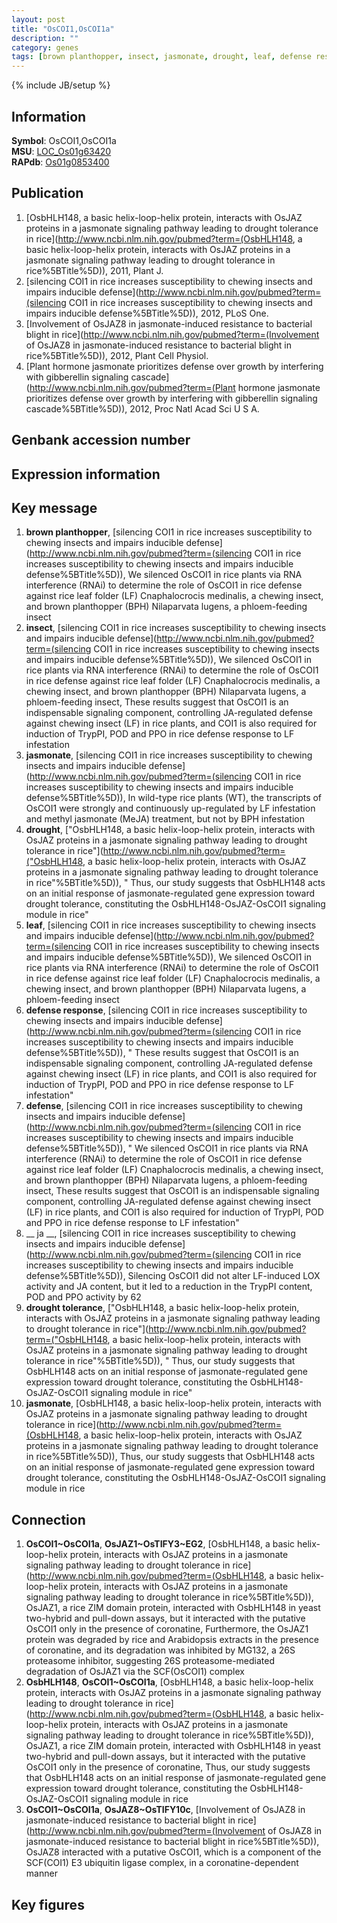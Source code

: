 ```yaml
---
layout: post
title: "OsCOI1,OsCOI1a"
description: ""
category: genes
tags: [brown planthopper, insect, jasmonate, drought, leaf, defense response, defense,  ja , drought tolerance]
---
```

{% include JB/setup %}

## Information
__Symbol__: OsCOI1,OsCOI1a  
__MSU__: [LOC_Os01g63420](http://rice.plantbiology.msu.edu/cgi-bin/ORF_infopage.cgi?orf=LOC_Os01g63420)  
__RAPdb__: [Os01g0853400](http://rapdb.dna.affrc.go.jp/viewer/gbrowse_details/irgsp1?name=Os01g0853400)  

## Publication
1. [OsbHLH148, a basic helix-loop-helix protein, interacts with OsJAZ proteins in a jasmonate signaling pathway leading to drought tolerance in rice](http://www.ncbi.nlm.nih.gov/pubmed?term=(OsbHLH148, a basic helix-loop-helix protein, interacts with OsJAZ proteins in a jasmonate signaling pathway leading to drought tolerance in rice%5BTitle%5D)), 2011, Plant J.
2. [silencing COI1 in rice increases susceptibility to chewing insects and impairs inducible defense](http://www.ncbi.nlm.nih.gov/pubmed?term=(silencing COI1 in rice increases susceptibility to chewing insects and impairs inducible defense%5BTitle%5D)), 2012, PLoS One.
3. [Involvement of OsJAZ8 in jasmonate-induced resistance to bacterial blight in rice](http://www.ncbi.nlm.nih.gov/pubmed?term=(Involvement of OsJAZ8 in jasmonate-induced resistance to bacterial blight in rice%5BTitle%5D)), 2012, Plant Cell Physiol.
4. [Plant hormone jasmonate prioritizes defense over growth by interfering with gibberellin signaling cascade](http://www.ncbi.nlm.nih.gov/pubmed?term=(Plant hormone jasmonate prioritizes defense over growth by interfering with gibberellin signaling cascade%5BTitle%5D)), 2012, Proc Natl Acad Sci U S A.

## Genbank accession number

## Expression information

## Key message
1. __brown planthopper__, [silencing COI1 in rice increases susceptibility to chewing insects and impairs inducible defense](http://www.ncbi.nlm.nih.gov/pubmed?term=(silencing COI1 in rice increases susceptibility to chewing insects and impairs inducible defense%5BTitle%5D)),  We silenced OsCOI1 in rice plants via RNA interference (RNAi) to determine the role of OsCOI1 in rice defense against rice leaf folder (LF) Cnaphalocrocis medinalis, a chewing insect, and brown planthopper (BPH) Nilaparvata lugens, a phloem-feeding insect
2. __insect__, [silencing COI1 in rice increases susceptibility to chewing insects and impairs inducible defense](http://www.ncbi.nlm.nih.gov/pubmed?term=(silencing COI1 in rice increases susceptibility to chewing insects and impairs inducible defense%5BTitle%5D)),  We silenced OsCOI1 in rice plants via RNA interference (RNAi) to determine the role of OsCOI1 in rice defense against rice leaf folder (LF) Cnaphalocrocis medinalis, a chewing insect, and brown planthopper (BPH) Nilaparvata lugens, a phloem-feeding insect, These results suggest that OsCOI1 is an indispensable signaling component, controlling JA-regulated defense against chewing insect (LF) in rice plants, and COI1 is also required for induction of TrypPI, POD and PPO in rice defense response to LF infestation
3. __jasmonate__, [silencing COI1 in rice increases susceptibility to chewing insects and impairs inducible defense](http://www.ncbi.nlm.nih.gov/pubmed?term=(silencing COI1 in rice increases susceptibility to chewing insects and impairs inducible defense%5BTitle%5D)),  In wild-type rice plants (WT), the transcripts of OsCOI1 were strongly and continuously up-regulated by LF infestation and methyl jasmonate (MeJA) treatment, but not by BPH infestation
4. __drought__, ["OsbHLH148, a basic helix-loop-helix protein, interacts with OsJAZ proteins in a jasmonate signaling pathway leading to drought tolerance in rice"](http://www.ncbi.nlm.nih.gov/pubmed?term=("OsbHLH148, a basic helix-loop-helix protein, interacts with OsJAZ proteins in a jasmonate signaling pathway leading to drought tolerance in rice"%5BTitle%5D)), " Thus, our study suggests that OsbHLH148 acts on an initial response of jasmonate-regulated gene expression toward drought tolerance, constituting the OsbHLH148-OsJAZ-OsCOI1 signaling module in rice"
5. __leaf__, [silencing COI1 in rice increases susceptibility to chewing insects and impairs inducible defense](http://www.ncbi.nlm.nih.gov/pubmed?term=(silencing COI1 in rice increases susceptibility to chewing insects and impairs inducible defense%5BTitle%5D)),  We silenced OsCOI1 in rice plants via RNA interference (RNAi) to determine the role of OsCOI1 in rice defense against rice leaf folder (LF) Cnaphalocrocis medinalis, a chewing insect, and brown planthopper (BPH) Nilaparvata lugens, a phloem-feeding insect
6. __defense response__, [silencing COI1 in rice increases susceptibility to chewing insects and impairs inducible defense](http://www.ncbi.nlm.nih.gov/pubmed?term=(silencing COI1 in rice increases susceptibility to chewing insects and impairs inducible defense%5BTitle%5D)), " These results suggest that OsCOI1 is an indispensable signaling component, controlling JA-regulated defense against chewing insect (LF) in rice plants, and COI1 is also required for induction of TrypPI, POD and PPO in rice defense response to LF infestation"
7. __defense__, [silencing COI1 in rice increases susceptibility to chewing insects and impairs inducible defense](http://www.ncbi.nlm.nih.gov/pubmed?term=(silencing COI1 in rice increases susceptibility to chewing insects and impairs inducible defense%5BTitle%5D)), " We silenced OsCOI1 in rice plants via RNA interference (RNAi) to determine the role of OsCOI1 in rice defense against rice leaf folder (LF) Cnaphalocrocis medinalis, a chewing insect, and brown planthopper (BPH) Nilaparvata lugens, a phloem-feeding insect, These results suggest that OsCOI1 is an indispensable signaling component, controlling JA-regulated defense against chewing insect (LF) in rice plants, and COI1 is also required for induction of TrypPI, POD and PPO in rice defense response to LF infestation"
8. __ ja __, [silencing COI1 in rice increases susceptibility to chewing insects and impairs inducible defense](http://www.ncbi.nlm.nih.gov/pubmed?term=(silencing COI1 in rice increases susceptibility to chewing insects and impairs inducible defense%5BTitle%5D)),  Silencing OsCOI1 did not alter LF-induced LOX activity and JA content, but it led to a reduction in the TrypPI content, POD and PPO activity by 62
9. __drought tolerance__, ["OsbHLH148, a basic helix-loop-helix protein, interacts with OsJAZ proteins in a jasmonate signaling pathway leading to drought tolerance in rice"](http://www.ncbi.nlm.nih.gov/pubmed?term=("OsbHLH148, a basic helix-loop-helix protein, interacts with OsJAZ proteins in a jasmonate signaling pathway leading to drought tolerance in rice"%5BTitle%5D)), " Thus, our study suggests that OsbHLH148 acts on an initial response of jasmonate-regulated gene expression toward drought tolerance, constituting the OsbHLH148-OsJAZ-OsCOI1 signaling module in rice"
10. __jasmonate__, [OsbHLH148, a basic helix-loop-helix protein, interacts with OsJAZ proteins in a jasmonate signaling pathway leading to drought tolerance in rice](http://www.ncbi.nlm.nih.gov/pubmed?term=(OsbHLH148, a basic helix-loop-helix protein, interacts with OsJAZ proteins in a jasmonate signaling pathway leading to drought tolerance in rice%5BTitle%5D)),  Thus, our study suggests that OsbHLH148 acts on an initial response of jasmonate-regulated gene expression toward drought tolerance, constituting the OsbHLH148-OsJAZ-OsCOI1 signaling module in rice

## Connection
1. __OsCOI1~OsCOI1a__, __OsJAZ1~OsTIFY3~EG2__, [OsbHLH148, a basic helix-loop-helix protein, interacts with OsJAZ proteins in a jasmonate signaling pathway leading to drought tolerance in rice](http://www.ncbi.nlm.nih.gov/pubmed?term=(OsbHLH148, a basic helix-loop-helix protein, interacts with OsJAZ proteins in a jasmonate signaling pathway leading to drought tolerance in rice%5BTitle%5D)),  OsJAZ1, a rice ZIM domain protein, interacted with OsbHLH148 in yeast two-hybrid and pull-down assays, but it interacted with the putative OsCOI1 only in the presence of coronatine, Furthermore, the OsJAZ1 protein was degraded by rice and Arabidopsis extracts in the presence of coronatine, and its degradation was inhibited by MG132, a 26S proteasome inhibitor, suggesting 26S proteasome-mediated degradation of OsJAZ1 via the SCF(OsCOI1) complex
2. __OsbHLH148__, __OsCOI1~OsCOI1a__, [OsbHLH148, a basic helix-loop-helix protein, interacts with OsJAZ proteins in a jasmonate signaling pathway leading to drought tolerance in rice](http://www.ncbi.nlm.nih.gov/pubmed?term=(OsbHLH148, a basic helix-loop-helix protein, interacts with OsJAZ proteins in a jasmonate signaling pathway leading to drought tolerance in rice%5BTitle%5D)),  OsJAZ1, a rice ZIM domain protein, interacted with OsbHLH148 in yeast two-hybrid and pull-down assays, but it interacted with the putative OsCOI1 only in the presence of coronatine, Thus, our study suggests that OsbHLH148 acts on an initial response of jasmonate-regulated gene expression toward drought tolerance, constituting the OsbHLH148-OsJAZ-OsCOI1 signaling module in rice
3. __OsCOI1~OsCOI1a__, __OsJAZ8~OsTIFY10c__, [Involvement of OsJAZ8 in jasmonate-induced resistance to bacterial blight in rice](http://www.ncbi.nlm.nih.gov/pubmed?term=(Involvement of OsJAZ8 in jasmonate-induced resistance to bacterial blight in rice%5BTitle%5D)),  OsJAZ8 interacted with a putative OsCOI1, which is a component of the SCF(COI1) E3 ubiquitin ligase complex, in a coronatine-dependent manner

## Key figures


